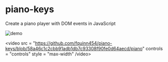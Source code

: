 # piano-keys
Create a piano player with DOM events in JavaScript

![demo](https://github.com/fquinn454/piano-keys/blob/58a46c1c2cbb91adb1db7c93308f90fe0d64aecd/piano)

<video src = "https://github.com/fquinn454/piano-keys/blob/58a46c1c2cbb91adb1db7c93308f90fe0d64aecd/piano" controls = "controls" style = "max-width" /video>



